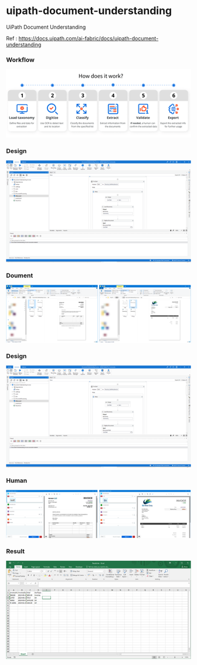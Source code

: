 # uipath-document-understanding
UiPath Document Understanding

Ref : https://docs.uipath.com/ai-fabric/docs/uipath-document-understanding


### Workflow
![Workflow](https://github.com/sumeta/uipath-document-understanding/blob/main/Screenshot/Workflow.png)

### Design
![Workflow](https://github.com/sumeta/uipath-document-understanding/blob/main/Screenshot/Design.png)

### Doument
![Workflow](https://github.com/sumeta/uipath-document-understanding/blob/main/Screenshot/Doument.png)

### Design
![Workflow](https://github.com/sumeta/uipath-document-understanding/blob/main/Screenshot/Design.png)

### Human
![Workflow](https://github.com/sumeta/uipath-document-understanding/blob/main/Screenshot/Human.png)

### Result
![Workflow](https://github.com/sumeta/uipath-document-understanding/blob/main/Screenshot/Result.png)
